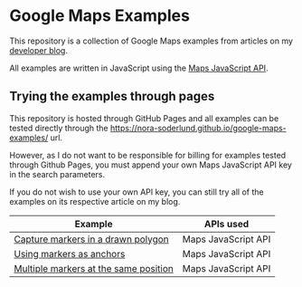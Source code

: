 # Google Maps Examples
This repository is a collection of Google Maps examples from articles on my [developer blog](https://nora-soderlund.se/).

All examples are written in JavaScript using the [Maps JavaScript API](https://developers.google.com/maps/documentation/javascript/overview).

## Trying the examples through pages
This repository is hosted through GitHub Pages and all examples can be tested directly through the https://nora-soderlund.github.io/google-maps-examples/ url.

However, as I do not want to be responsible for billing for examples tested through Github Pages, you must append your own Maps JavaScript API key in the search parameters.

If you do not wish to use your own API key, you can still try all of the examples on its respective article on my blog.

| Example | APIs used |
| ------- | --------- |
| [Capture markers in a drawn polygon](https://nora-soderlund.github.io/google-maps-examples/capture-markers-in-a-drawn-polygon/?key=API_KEY) | Maps JavaScript API |
| [Using markers as anchors](https://nora-soderlund.github.io/google-maps-examples/using-markers-as-anchors/?key=API_KEY) | Maps JavaScript API |
| [Multiple markers at the same position](https://nora-soderlund.github.io/google-maps-examples/multiple-markers-at-the-same-position/?key=API_KEY) | Maps JavaScript API |
